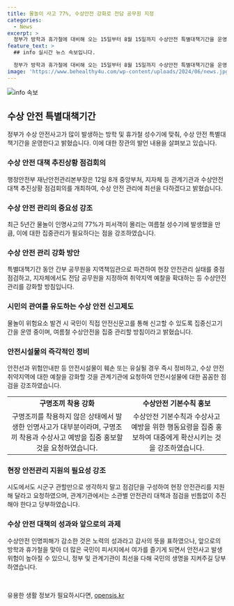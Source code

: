 ```yaml
---
title: 물놀이 사고 77%, 수상안전 강화로 전담 공무원 지정
categories:
  - News
excerpt: >
  정부가 방학과 휴가철에 대비해 오는 15일부터 8월 15일까지 수상안전 특별대책기간을 운영한다. 최근 5년간 수상안전 관리가 필요한 시기로 지적되는 여름철 성수기에 대비하여 간부 공무원을 파견하고 안전관리를 강화한다. 또한 국민들이 직접 안전신문고를 통해 물놀이 위험요소를 신고할 수 있도록 집중신고기간도 운영 중이며, 수상안전을 집중 관리할 방침이다. 이 외에도 안전시설물의 정비와 예찰 강화 등을 통해 안전대책을 추진한다. 정부는 국민들이 수상안전 기본수칙을 준수하고 안전 수칙을 지켜달라고 당부하고 있다.
feature_text: >
  ## info 실시간 뉴스 속보입니다.

  정부가 방학과 휴가철에 대비해 오는 15일부터 8월 15일까지 수상안전 특별대책기간을 운영한다. 최근 5년간 수상안전 관리가 필요한 시기로 지적되는 여름철 성수기에 대비하여 간부 공무원을 파견하고 안전관리를 강화한다. 또한 국민들이 직접 안전신문고를 통해 물놀이 위험요소를 신고할 수 있도록 집중신고기간도 운영 중이며, 수상안전을 집중 관리할 방침이다. 이 외에도 안전시설물의 정비와 예찰 강화 등을 통해 안전대책을 추진한다. 정부는 국민들이 수상안전 기본수칙을 준수하고 안전 수칙을 지켜달라고 당부하고 있다.
image: 'https://www.behealthy4u.com/wp-content/uploads/2024/06/news.jpg'
---
```


<p><img src="https://www.behealthy4u.com/wp-content/uploads/2024/06/news.jpg" alt="info 속보" /></p>

<h2 data-ke-size="size26">수상 안전 특별대책기간</h2>

<p data-ke-size="size16">정부가 수상 안전사고가 많이 발생하는 방학 및 휴가철 성수기에 맞춰, 수상 안전 특별대책기간을 운영한다고 밝혔습니다. 이에 대한 장관의 발언 내용을 살펴보고 있습니다.</p>

<h3>수상 안전 대책 추진상황 점검회의</h3>

<p data-ke-size="size16">행정안전부 재난안전관리본부장은 12일 8개 중앙부처, 지자체 등 관계기관과 수상안전대책 추진상황 점검회의를 개최하여, 수상 안전 관리에 최선을 다하겠다고 밝혔습니다.</p>

<h3>수상 안전 관리의 중요성 강조</h3>

<p data-ke-size="size16">최근 5년간 물놀이 인명사고의 77%가 피서객이 몰리는 여름철 성수기에 발생했을 만큼, 이에 대한 집중관리가 필요하다는 점을 강조하였습니다.</p>

<h3>수상 안전 관리 강화 방안</h3>

<p data-ke-size="size16">특별대책기간 동안 간부 공무원을 지역책임관으로 파견하여 현장 안전관리 실태를 중점 점검하고, 지자체에서도 전담 공무원을 지정하여 취약지역 예찰을 확대하는 등 수상안전 관리를 강화할 방침입니다.</p>

<h3>시민의 관여를 유도하는 수상 안전 신고제도</h3>

<p data-ke-size="size16">물놀이 위험요소 발견 시 국민이 직접 안전신문고를 통해 신고할 수 있도록 집중신고기간을 운영 중이며, 여름철 수상안전을 집중 관리할 방침이라고 밝혔습니다.</p>

<h3>안전시설물의 즉각적인 정비</h3>

<p data-ke-size="size16">안전선과 위험안내판 등 안전시설물이 훼손 또는 유실될 경우 즉시 정비하고, 수상 안전 취약지역에 대한 예찰을 강화할 것을 관계기관에 요청하여 안전시설물에 대한 꼼꼼한 점검을 강조하였습니다.</p>

<table>
<tbody>
<tr>
<td style="text-align: center; height: 17px;"><b>구명조끼 착용 강화</b></td>
<td style="text-align: center; height: 17px;"><b>수상안전 기본수칙 홍보</b></td>
</tr>
<tr>
<td style="text-align: center; height: 17px;">구명조끼를 착용하지 않은 상태에서 발생한 인명사고가 대부분이라며, 구명조끼 착용과 수상사고 예방을 집중 홍보할 것을 요청하였습니다.</td>
<td style="text-align: center; height: 17px;">수상안전 기본수칙과 수상사고 예방을 위한 행동요령을 집중 홍보하여 대중에게 확산시키는 것을 강조하였습니다.</td>
</tr>
</tbody>
</table>

<h3>현장 안전관리 지원의 필요성 강조</h3>

<p data-ke-size="size16">시도에서도 시군구 관할만으로 생각하지 말고 점검단을 구성하여 현장 안전관리를 지원해 달라고 요청하였으며, 관계기관에서는 소관별 안전관리 대책과 점검을 빈틈없이 추진해야 한다고 당부하였습니다.</p>

<h3>수상 안전 대책의 성과와 앞으로의 과제</h3>

<p data-ke-size="size16">수상안전 인명피해가 감소한 것은 노력의 성과라고 감사의 뜻을 표하였으나, 앞으로의 방학과 휴가철을 맞아 더 많은 국민이 피서지에서 여가를 즐기게 되면서 안전사고 발생 위험이 높아질 수 있으니, 정부 및 관계기관이 최선을 다해 국민의 생명을 지켜주길 당부하였습니다.</p>

<p data-ke-size="size16">&nbsp;</p>
유용한 생활 정보가 필요하시다면, <a href="https://opensis.kr" rel="dofollow">opensis.kr</a>


